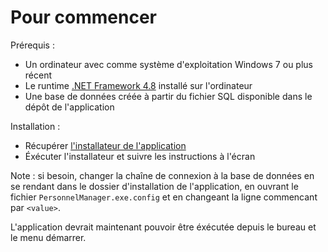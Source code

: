 # Pour commencer

Prérequis :

- Un ordinateur avec comme système d'exploitation Windows 7 ou plus récent
- Le runtime [.NET Framework 4.8](https://dotnet.microsoft.com/en-us/download/dotnet-framework/net48) installé sur l'ordinateur
- Une base de données créée à partir du fichier SQL disponible dans le dépôt de l'application

Installation :

- Récupérer [l'installateur de l'application](https://github.com/Refragg/PersonnelManager/releases/latest)
- Éxécuter l'installateur et suivre les instructions à l'écran

Note : si besoin, changer la chaîne de connexion à la base de données en se rendant dans le dossier d'installation de l'application, en ouvrant le fichier `PersonnelManager.exe.config` et en changeant la ligne commencant par `<value>`.

L'application devrait maintenant pouvoir être éxécutée depuis le bureau et le menu démarrer.